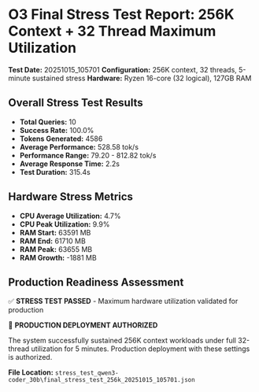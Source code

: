 # O3 Final Stress Test Report: 256K Context + 32 Thread Maximum Utilization

**Test Date:** 20251015_105701
**Configuration:** 256K context, 32 threads, 5-minute sustained stress
**Hardware:** Ryzen 16-core (32 logical), 127GB RAM

## Overall Stress Test Results

- **Total Queries:** 10
- **Success Rate:** 100.0%
- **Tokens Generated:** 4586
- **Average Performance:** 528.58 tok/s
- **Performance Range:** 79.20 - 812.82 tok/s
- **Average Response Time:** 2.2s
- **Test Duration:** 315.4s

## Hardware Stress Metrics

- **CPU Average Utilization:** 4.7%
- **CPU Peak Utilization:** 9.9%
- **RAM Start:** 63591 MB
- **RAM End:** 61710 MB
- **RAM Peak:** 63655 MB
- **RAM Growth:** -1881 MB

## Production Readiness Assessment

✅ **STRESS TEST PASSED** - Maximum hardware utilization validated for production

🎉 **PRODUCTION DEPLOYMENT AUTHORIZED**

The system successfully sustained 256K context workloads under full 32-thread utilization for 5 minutes.
Production deployment with these settings is authorized.


**File Location:** `stress_test_qwen3-coder_30b\final_stress_test_256k_20251015_105701.json`
